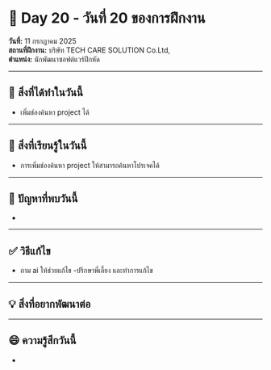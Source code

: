 # 📅 Day 20 - วันที่ 20 ของการฝึกงาน
**วันที่:** 11 กรกฎาคม 2025  
**สถานที่ฝึกงาน:** บริษัท TECH CARE SOLUTION Co.Ltd,  
**ตำแหน่ง:** นักพัฒนาซอฟต์แวร์ฝึกหัด


---

## 📝 สิ่งที่ได้ทำในวันนี้
- เพิ่มช่องค้นหา project ได้

  
  


---

## 🎯 สิ่งที่เรียนรู้ในวันนี้ 
- การเพิ่มช่องค้นหา project ให้สามารถค้นหาโปรเจคได้




---

## 🤔 ปัญหาที่พบวันนี้
- 




---

## ✅ วิธีแก้ไข
- ถาม ai ให้ช่วยแก้ไข
-ปรึกษาพี่เลี้ยง และทำการแก้ไข




---

## 💡 สิ่งที่อยากพัฒนาต่อ




---

## 😄 ความรู้สึกวันนี้
- 
